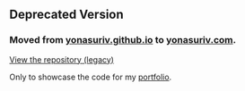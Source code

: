 ## Deprecated Version
### Moved from [yonasuriv.github.io](https://yonasuriv.github.io/) to [yonasuriv.com](https://www.yonasuriv.com).

[View the repository (legacy)](https://www.github.com/yonasuriv/yonasuriv.github.io/)

Only to showcase the code for my [portfolio](https://github.com/yonasuriv/portfolio).
